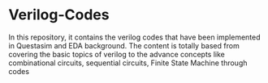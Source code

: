 # Verilog-Codes
In this repository, it contains the verilog codes that have been implemented in Questasim and EDA background. The content is totally based from covering the basic topics of verilog to the advance concepts like combinational circuits, sequential circuits, Finite State Machine through codes
